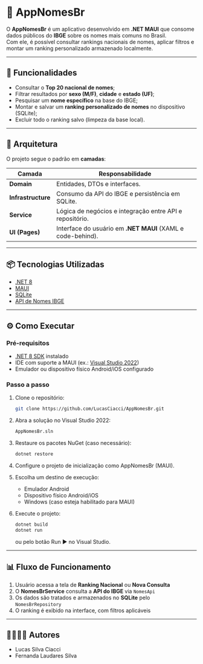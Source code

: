 # 📱 AppNomesBr

O **AppNomesBr** é um aplicativo desenvolvido em **.NET MAUI** que consome dados públicos do **IBGE** sobre os nomes mais comuns no Brasil.  
Com ele, é possível consultar rankings nacionais de nomes, aplicar filtros e montar um ranking personalizado armazenado localmente.

---

## 🚀 Funcionalidades

- Consultar o **Top 20 nacional de nomes**;
- Filtrar resultados por **sexo (M/F)**, **cidade** e **estado (UF)**;
- Pesquisar um **nome específico** na base do IBGE;
- Montar e salvar um **ranking personalizado de nomes** no dispositivo (SQLite);
- Excluir todo o ranking salvo (limpeza da base local).

---

## 🧩 Arquitetura

O projeto segue o padrão em **camadas**:

| Camada | Responsabilidade |
|--------|------------------|
| **Domain** | Entidades, DTOs e interfaces. |
| **Infrastructure** | Consumo da API do IBGE e persistência em SQLite. |
| **Service** | Lógica de negócios e integração entre API e repositório. |
| **UI (Pages)** | Interface do usuário em **.NET MAUI** (XAML e code-behind). |

---

## 📦 Tecnologias Utilizadas

- [.NET 8](https://dotnet.microsoft.com/)  
- [MAUI](https://learn.microsoft.com/dotnet/maui/what-is-maui)  
- [SQLite](https://www.sqlite.org/index.html)  
- [API de Nomes IBGE](https://servicodados.ibge.gov.br/api/docs/nomes?versao=2)  

---

## ⚙️ Como Executar

### Pré-requisitos
- [.NET 8 SDK](https://dotnet.microsoft.com/en-us/download) instalado  
- IDE com suporte a MAUI (ex.: [Visual Studio 2022](https://visualstudio.microsoft.com/))  
- Emulador ou dispositivo físico Android/iOS configurado

### Passo a passo
1. Clone o repositório:
   ```bash
   git clone https://github.com/LucasCiacci/AppNomesBr.git

2. Abra a solução no Visual Studio 2022:
   ```bash
   AppNomesBr.sln

3. Restaure os pacotes NuGet (caso necessário):
   ```bash
   dotnet restore

4. Configure o projeto de inicialização como AppNomesBr (MAUI).
5. Escolha um destino de execução:

   - Emulador Android
   - Dispositivo físico Android/iOS
   - Windows (caso esteja habilitado para MAUI)

6. Execute o projeto:
   ```bash
   dotnet build
   dotnet run
   ```
    ou pelo botão Run ▶️ no Visual Studio.

---

## 📊 Fluxo de Funcionamento

1. Usuário acessa a tela de **Ranking Nacional** ou **Nova Consulta**  
2. O **NomesBrService** consulta a **API do IBGE** via `NomesApi`  
3. Os dados são tratados e armazenados no **SQLite** pelo `NomesBrRepository`  
4. O ranking é exibido na interface, com filtros aplicáveis

---

## 👩‍💻👨‍💻 Autores

- Lucas Silva Ciacci  
- Fernanda Laudares Silva  
